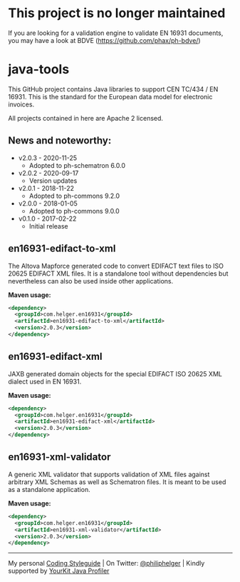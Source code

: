 # This project is no longer maintained

If you are looking for a validation engine to validate EN 16931 documents, you may have a look at BDVE (https://github.com/phax/ph-bdve/)

# java-tools

This GitHub project contains Java libraries to support CEN TC/434 / EN 16931.
This is the standard for the European data model for electronic invoices.

All projects contained in here are Apache 2 licensed.

## News and noteworthy:

* v2.0.3 - 2020-11-25
    * Adopted to ph-schematron 6.0.0
* v2.0.2 - 2020-09-17
    * Version updates    
* v2.0.1 - 2018-11-22
    * Adopted to ph-commons 9.2.0
* v2.0.0 - 2018-01-05
    * Adopted to ph-commons 9.0.0
* v0.1.0 - 2017-02-22
    * Initial release

## en16931-edifact-to-xml

The Altova Mapforce generated code to convert EDIFACT text files to ISO 20625 EDIFACT XML files.
It is a standalone tool without dependencies but nevertheless can also be used inside other applications.


**Maven usage:**

```xml
<dependency>
  <groupId>com.helger.en16931</groupId>
  <artifactId>en16931-edifact-to-xml</artifactId>
  <version>2.0.3</version>
</dependency>
```

## en16931-edifact-xml

JAXB generated domain objects for the special EDIFACT ISO 20625 XML dialect used in EN 16931.

**Maven usage:**

```xml
<dependency>
  <groupId>com.helger.en16931</groupId>
  <artifactId>en16931-edifact-xml</artifactId>
  <version>2.0.3</version>
</dependency>
```

## en16931-xml-validator

A generic XML validator that supports validation of XML files against arbitrary XML Schemas as well as Schematron files. It is meant to be used as a standalone application.

**Maven usage:**

```xml
<dependency>
  <groupId>com.helger.en16931</groupId>
  <artifactId>en16931-xml-validator</artifactId>
  <version>2.0.3</version>
</dependency>
```

---

My personal [Coding Styleguide](https://github.com/phax/meta/blob/master/CodingStyleguide.md) |
On Twitter: <a href="https://twitter.com/philiphelger">@philiphelger</a> |
Kindly supported by [YourKit Java Profiler](https://www.yourkit.com)